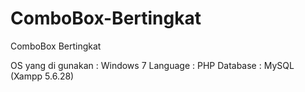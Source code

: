 # ComboBox-Bertingkat
ComboBox Bertingkat

OS yang di gunakan : Windows 7
Language : PHP
Database : MySQL (Xampp 5.6.28)
